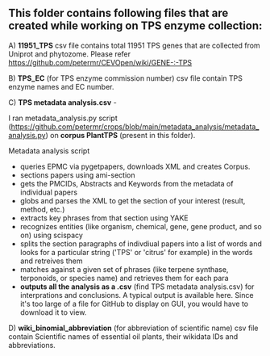 ## This folder contains following files that are created while working on TPS enzyme collection:

A) **11951_TPS** csv file contains total 11951 TPS genes that are collected from Uniprot and phytozome. Please refer https://github.com/petermr/CEVOpen/wiki/GENE-:-TPS 

B) **TPS_EC** (for TPS enzyme commission number) csv file contain TPS enzyme names and EC number.

C) **TPS metadata analysis.csv** -
 
I ran metadata_analysis.py script (https://github.com/petermr/crops/blob/main/metadata_analysis/metadata_analysis.py) on **corpus PlantTPS** (present in this folder). 

Metadata analysis script 

- queries EPMC via pygetpapers, downloads XML and creates Corpus.
- sections papers using ami-section
- gets the PMCIDs, Abstracts and Keywords from the metadata of individual papers
- globs and parses the XML to get the section of your interest (result, method, etc.)
- extracts key phrases from that section using YAKE
- recognizes entities (like organism, chemical, gene, gene product, and so on) using scispacy
- splits the section paragraphs of indivdiual papers into a list of words and looks for a particular string ('TPS' or 'citrus' for example) in the words and retreives them
- matches against a given set of phrases (like terpene synthase, terponoids, or species name) and retrieves them for each para
- **outputs all the analysis as a .csv** (find TPS metadata analysis.csv) for interprations and conclusions. A typical output is available here. Since it's too large of a file for GitHub to display on GUI, you would   have to download it to view.

D) **wiki_binomial_abbreviation** (for abbreviation of scientific name) csv file contain Scientific names of essential oil plants, their wikidata IDs and abbreviations.

